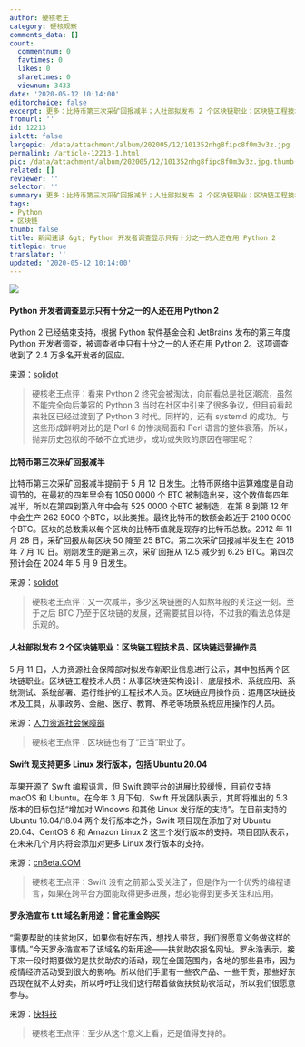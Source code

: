 ```yaml
---
author: 硬核老王
category: 硬核观察
comments_data: []
count:
  commentnum: 0
  favtimes: 0
  likes: 0
  sharetimes: 0
  viewnum: 3433
date: '2020-05-12 10:14:00'
editorchoice: false
excerpt: 更多：比特币第三次采矿回报减半；人社部拟发布 2 个区块链职业：区块链工程技术员、区块链运营操作员
fromurl: ''
id: 12213
islctt: false
largepic: /data/attachment/album/202005/12/101352nhg8fipc8f0m3v3z.jpg
permalink: /article-12213-1.html
pic: /data/attachment/album/202005/12/101352nhg8fipc8f0m3v3z.jpg.thumb.jpg
related: []
reviewer: ''
selector: ''
summary: 更多：比特币第三次采矿回报减半；人社部拟发布 2 个区块链职业：区块链工程技术员、区块链运营操作员
tags:
- Python
- 区块链
thumb: false
title: 新闻速读 &gt; Python 开发者调查显示只有十分之一的人还在用 Python 2
titlepic: true
translator: ''
updated: '2020-05-12 10:14:00'
---
```


![](/data/attachment/album/202005/12/101352nhg8fipc8f0m3v3z.jpg)


#### Python 开发者调查显示只有十分之一的人还在用 Python 2


Python 2 已经结束支持，根据 Python 软件基金会和 JetBrains 发布的第三年度 Python 开发者调查，被调查者中只有十分之一的人还在用 Python 2。这项调查收到了 2.4 万多名开发者的回应。


来源：[solidot](https://www.solidot.org/story?sid=64327)



> 
> 硬核老王点评：看来 Python 2 终究会被淘汰，向前看总是社区潮流，虽然不能完全向后兼容的 Python 3 当时在社区中引来了很多争议，但目前看起来社区已经过渡到了 Python 3 时代。同样的，还有 systemd 的成功。与这些形成鲜明对比的是 Perl 6 的惨淡局面和 Perl 语言的整体衰落。所以，抛弃历史包袱的不破不立式进步，成功或失败的原因在哪里呢？
> 
> 
> 


#### 比特币第三次采矿回报减半


比特币第三次采矿回报减半提前于 5 月 12 日发生。比特币网络中运算难度是自动调节的，在最初的四年里会有 1050 0000 个 BTC 被制造出来，这个数值每四年减半，所以在第四到第八年中会有 525 0000 个BTC 被制造，在第 8 到第 12 年中会生产 262 5000 个BTC，以此类推。最终比特币的数额会趋近于 2100 0000 个BTC。区块的总数乘以每个区块的比特币值就是现存的比特币总数。2012 年 11 月 28 日，采矿回报从每区块 50 降至 25 BTC。第二次采矿回报减半发生在 2016 年 7 月 10 日。刚刚发生的是第三次，采矿回报从 12.5 减少到 6.25 BTC。第四次预计会在 2024 年 5 月 9 日发生。


来源：[solidot](https://www.solidot.org/story?sid=64329)



> 
> 硬核老王点评：又一次减半，多少区块链圈的人如熬年般的关注这一刻。至于之后 BTC 乃至于区块链的发展，还需要拭目以待，不过我的看法总体是乐观的。
> 
> 
> 


#### 人社部拟发布 2 个区块链职业：区块链工程技术员、区块链运营操作员


5 月 11 日，人力资源社会保障部对拟发布新职业信息进行公示，其中包括两个区块链职业。区块链工程技术人员：从事区块链架构设计、底层技术、系统应用、系统测试、系统部署、运行维护的工程技术人员。区块链应用操作员：运用区块链技术及工具，从事政务、金融、医疗、教育、养老等场景系统应用操作的人员。


来源：[人力资源社会保障部](http://www.mohrss.gov.cn/SYrlzyhshbzb/zwgk/gggs/tg/202005/t20200511_368176.html)



> 
> 硬核老王点评：区块链也有了“正当”职业了。
> 
> 
> 


#### Swift 现支持更多 Linux 发行版本，包括 Ubuntu 20.04


苹果开源了 Swift 编程语言，但 Swift 跨平台的进展比较缓慢，目前仅支持 macOS 和 Ubuntu。在今年 3 月下旬，Swift 开发团队表示，其即将推出的 5.3 版本的目标包括“增加对 Windows 和其他 Linux 发行版的支持”。在目前支持的 Ubuntu 16.04/18.04 两个发行版本之外，Swift 项目现在添加了对 Ubuntu 20.04、CentOS 8 和 Amazon Linux 2 这三个发行版本的支持。项目团队表示，在未来几个月内将会添加对更多 Linux 发行版本的支持。


来源：[cnBeta.COM](https://www.cnbeta.com/articles/tech/977633.htm)



> 
> 硬核老王点评：Swift 没有之前那么受关注了，但是作为一个优秀的编程语言，如果在跨平台方面能取得更多进展，想必能得到更多关注和应用。
> 
> 
> 


#### 罗永浩宣布 t.tt 域名新用途：曾花重金购买


“需要帮助的扶贫地区，如果你有好东西，想找人带货，我们很愿意义务做这样的事情。”今天罗永浩宣布了该域名的新用途——扶贫助农报名网址。罗永浩表示，接下来一段时期要做的是扶贫助农的活动，现在全国范围内，各地的那些县市，因为疫情经济活动受到很大的影响。所以他们手里有一些农产品、一些干货，那些好东西现在就不太好卖，所以呼吁让我们这行帮着做做扶贫助农活动，所以我们很愿意参与。


来源：[快科技](https://www.cnbeta.com/articles/tech/977507.htm)



> 
> 硬核老王点评：至少从这个意义上看，还是值得支持的。
> 
> 
>